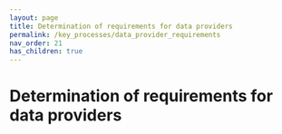 ```yaml
---
layout: page
title: Determination of requirements for data providers
permalink: /key_processes/data_provider_requirements
nav_order: 21
has_children: true
---
```


# Determination of requirements for data providers 

